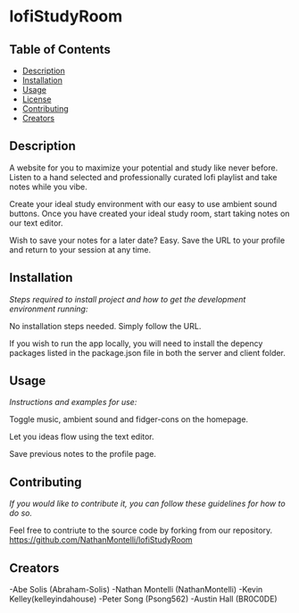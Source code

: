 # lofiStudyRoom

  ## Table of Contents

  - [Description](#description)
  - [Installation](#installation)
  - [Usage](#usage)
  - [License](#license)
  - [Contributing](#contributing)
  - [Creators](#Creators)
  


  ## Description
  A website for you to maximize your potential and study like never before. Listen to a hand selected and professionally curated lofi playlist and take notes while you vibe. 
  
  Create your ideal study environment with our easy to use ambient sound buttons. Once you have created your ideal study room, start taking notes on our text editor. 
  
  Wish to save your notes for a later date? Easy. Save the URL to your profile and return to your session at any time.   

  ## Installation

  *Steps required to install project and how to get the development environment running:*

  No installation steps needed. Simply follow the URL.
  
  If you wish to run the app locally, you will need to install the depency packages listed in the package.json file in both the server and client folder. 

  ## Usage

  *Instructions and examples for use:*

  Toggle music, ambient sound and fidger-cons on the homepage. 

  Let you ideas flow using the text editor. 

  Save previous notes to the profile page.

  ## Contributing

  *If you would like to contribute it, you can follow these guidelines for how to do so.*

  Feel free to contriute to the source code by forking from our repository. https://github.com/NathanMontelli/lofiStudyRoom

 ## Creators

  -Abe Solis (Abraham-Solis) 
  -Nathan Montelli (NathanMontelli)
  -Kevin Kelley(kelleyindahouse)
  -Peter Song (Psong562)
  -Austin Hall (BR0C0DE)

